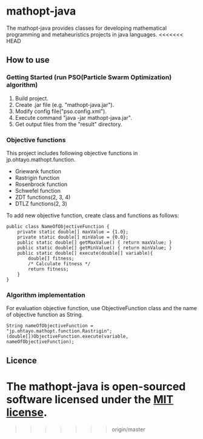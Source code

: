 # mathopt-java
The mathopt-java provides classes for developing mathematical programming and metaheuristics projects in java languages.
<<<<<<< HEAD

## How to use

### Getting Started (run PSO(Particle Swarm Optimization) algorithm)
1. Build project.
2. Create .jar file (e.g. "mathopt-java.jar").
3. Modify config file("pso.config.xml").
4. Execute command "java -jar mathopt-java.jar".
5. Get output files from the "result" directory.

### Objective functions
This project includes following objective functions in jp.ohtayo.mathopt.function.
* Griewank function
* Rastrigin function
* Rosenbrock function
* Schwefel function
* ZDT functions(2, 3, 4)
* DTLZ functions(2, 3)

To add new objective function, create class and functions as follows:

    public class NameOfObjectiveFunction {
        private static double[] maxValue = {1.0};
        private static double[] minValue = {0.0};
        public static double[] getMaxValue() { return maxValue; }
        public static double[] getMinValue() { return minValue; }
        public static double[] execute(double[] variable){
            double[] fitness;
            /* Calculate fitness */
            return fitness;
        }
    }

### Algorithm implementation
For evaluation objective function, use ObjectiveFunction class and the name of objective function as String.

    String nameOfObjectiveFunction = "jp.ohtayo.mathopt.function.Rastrigin";
    (double[])ObjectiveFunction.execute(variable, nameOfObjectiveFunction);

## Licence
The mathopt-java is open-sourced software licensed under the [MIT license](https://github.com/ohtayo/mathopt-java/blob/master/LICENSE).
=======
>>>>>>> origin/master
